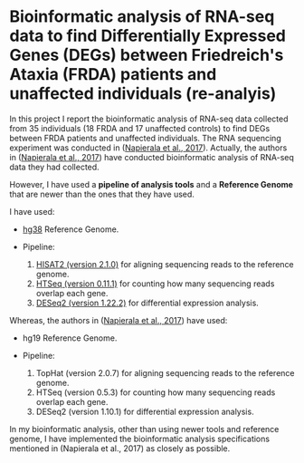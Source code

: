 # Bioinformatic analysis of RNA-seq data to find Differentially Expressed Genes (DEGs) between Friedreich's Ataxia (FRDA) patients and unaffected individuals (re-analyis)


In this project I report the bioinformatic analysis of RNA-seq data collected from 35 individuals (18 FRDA and 17 unaffected controls) to find DEGs between FRDA patients and unaffected individuals. The RNA sequencing experiment was conducted in ([Napierala et al., 2017](https://www.ncbi.nlm.nih.gov/pubmed/29125828)).
Actually, the authors in ([Napierala et al., 2017](https://www.ncbi.nlm.nih.gov/pubmed/29125828)) have conducted bioinformatic analysis of RNA-seq data they had collected. 

However, I have used a **pipeline of analysis tools** and a **Reference Genome** that  are newer than the ones that they have used. 

I have used:

* [hg38](https://genome.ucsc.edu/cgi-bin/hgTables?hgsid=709643787_uDDcng0XNxj8vtnLm1SAaz9BwRky&clade=mammal&org=&db=hg38&hgta_group=genes&hgta_track=refSeqComposite&hgta_table=ncbiRefSeq&hgta_regionType=genome&position=&hgta_outputType=primaryTable&hgta_outFileName=) Reference Genome.

*  Pipeline:
   1. [HISAT2 (version 2.1.0)](http://ccb.jhu.edu/software/hisat2/dl/hisat2-2.1.0-Linux_x86_64.zip) for aligning sequencing reads to the reference genome.
   2. [HTSeq (version 0.11.1)](https://htseq.readthedocs.io/en/release_0.11.1/) for counting how many sequencing reads overlap each gene.
   3. [DESeq2 (version 1.22.2)](https://bioconductor.org/packages/release/bioc/html/DESeq2.html) for differential expression analysis.

Whereas, the authors in ([Napierala et al., 2017](https://www.ncbi.nlm.nih.gov/pubmed/29125828)) have used:

* hg19 Reference Genome.

* Pipeline:
   1. TopHat (version 2.0.7) for aligning sequencing reads to the reference genome.
   2. HTSeq (version 0.5.3) for counting how many sequencing reads overlap each gene.
   3. DESeq2 (version 1.10.1) for differential expression analysis.

In my bioinformatic analysis, other than using newer tools and reference genome, I have implemented the bioinformatic analysis specifications mentioned in (Napierala et al., 2017) as closely as possible.

